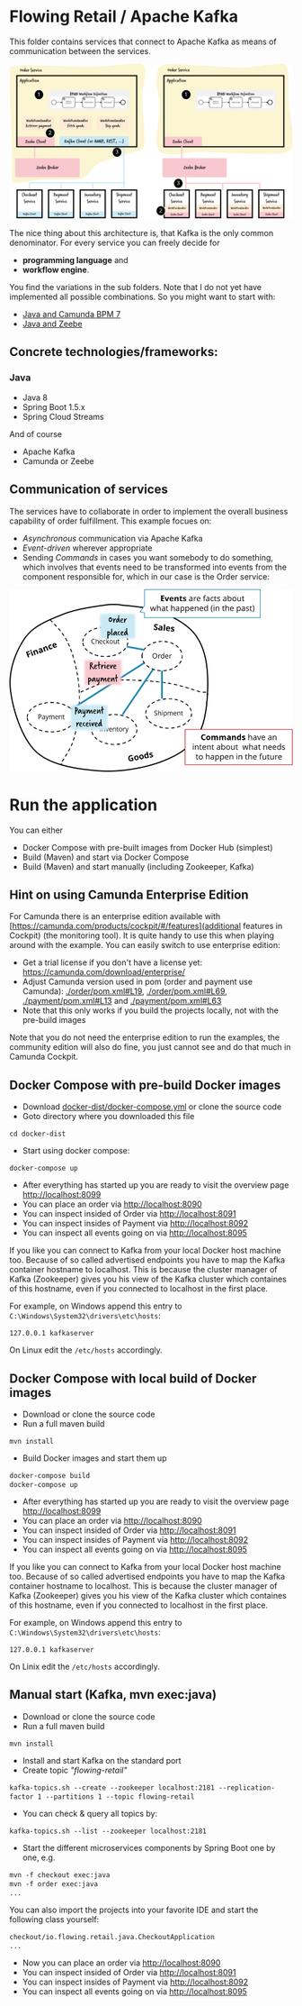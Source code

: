 # Flowing Retail / Apache Kafka

This folder contains services that connect to Apache Kafka as means of communication between the services.

![Microservices](../docs/kafka.png)

The nice thing about this architecture is, that Kafka is the only common denominator. For every service you can freely decide for

* **programming language** and
* **workflow engine**.

You find the variations in the sub folders. Note that I do not yet have implemented all possible combinations. So you might want to start with:

* [Java and Camunda BPM 7](java/)
* [Java and Zeebe](java/)


## Concrete technologies/frameworks:

### Java

* Java 8
* Spring Boot 1.5.x
* Spring Cloud Streams

And of course
* Apache Kafka
* Camunda or Zeebe

## Communication of services

The services have to collaborate in order to implement the overall business capability of order fulfillment. This example focues on:

* *Asynchronous* communication via Apache Kafka
* *Event-driven* wherever appropriate
* Sending *Commands* in cases you want somebody to do something, which involves that events need to be transformed into events from the component responsible for, which in our case is the Order service:

![Events and Commands](../docs/event-command-transformation.png)


# Run the application

You can either

* Docker Compose with pre-built images from Docker Hub (simplest)
* Build (Maven) and start via Docker Compose
* Build (Maven) and start manually (including Zookeeper, Kafka)

## Hint on using Camunda Enterprise Edition

For Camunda there is an enterprise edition available with [https://camunda.com/products/cockpit/#/features](additional features in Cockpit) (the monitoring tool). It is quite handy to use this when playing around with the example. You can easily switch to use enterprise edition:

* Get a trial license if you don't have a license yet: https://camunda.com/download/enterprise/
* Adjust Camunda version used in pom (order and payment use Camunda): [./order/pom.xml#L19](./order/pom.xml#L19), [./order/pom.xml#L69](./order/pom.xml#L69), [./payment/pom.xml#L13](./payment/pom.xml#L13) and [./payment/pom.xml#L63](./payment/pom.xml#L63)
* Note that this only works if you build the projects locally, not with the pre-build images

Note that you do not need the enterprise edition to run the examples, the community edition will also do fine, you just cannot see and do that much in Camunda Cockpit.


## Docker Compose with pre-build Docker images

* Download [docker-dist/docker-compose.yml](docker-dist/docker-compose.yml) or clone the source code
* Goto directory where you downloaded this file

```
cd docker-dist
```

* Start using docker compose:

```
docker-compose up
```

* After everything has started up you are ready to visit the overview page [http://localhost:8099](http://localhost:8099)
* You can place an order via [http://localhost:8090](http://localhost:8090)
* You can inspect insided of Order via [http://localhost:8091](http://localhost:8091)
* You can inspect insides of Payment via [http://localhost:8092](http://localhost:8092)
* You can inspect all events going on via [http://localhost:8095](http://localhost:8095)

If you like you can connect to Kafka from your local Docker host machine too. Because of so called advertised endpoints you have to map the Kafka container hostname to localhost. This is because the cluster manager of Kafka (Zookeeper) gives you his view of the Kafka cluster which containes of this hostname, even if you connected to localhost in the first place.

For example, on Windows append this entry to ```C:\Windows\System32\drivers\etc\hosts```:
```
127.0.0.1 kafkaserver
```

On Linux edit the ```/etc/hosts``` accordingly.


## Docker Compose with local build of Docker images

* Download or clone the source code
* Run a full maven build

```
mvn install
```

* Build Docker images and start them up

```
docker-compose build
docker-compose up
```

* After everything has started up you are ready to visit the overview page [http://localhost:8099](http://localhost:8099)
* You can place an order via [http://localhost:8090](http://localhost:8090)
* You can inspect insided of Order via [http://localhost:8091](http://localhost:8091)
* You can inspect insides of Payment via [http://localhost:8092](http://localhost:8092)
* You can inspect all events going on via [http://localhost:8095](http://localhost:8095)

If you like you can connect to Kafka from your local Docker host machine too. Because of so called advertised endpoints you have to map the Kafka container hostname to localhost. This is because the cluster manager of Kafka (Zookeeper) gives you his view of the Kafka cluster which containes of this hostname, even if you connected to localhost in the first place.

For example, on Windows append this entry to ```C:\Windows\System32\drivers\etc\hosts```:
```
127.0.0.1 kafkaserver
```

On Linix edit the ```/etc/hosts``` accordingly.

## Manual start (Kafka, mvn exec:java)

* Download or clone the source code
* Run a full maven build

```
mvn install
```

* Install and start Kafka on the standard port
* Create topic *"flowing-retail"*

```
kafka-topics.sh --create --zookeeper localhost:2181 --replication-factor 1 --partitions 1 --topic flowing-retail
```

* You can check & query all topics by:

```
kafka-topics.sh --list --zookeeper localhost:2181
```

* Start the different microservices components by Spring Boot one by one, e.g.

```
mvn -f checkout exec:java
mvn -f order exec:java
...
```

You can also import the projects into your favorite IDE and start the following class yourself:

```
checkout/io.flowing.retail.java.CheckoutApplication
...
```

* Now you can place an order via [http://localhost:8090](http://localhost:8090)
* You can inspect insided of Order via [http://localhost:8091](http://localhost:8091)
* You can inspect insides of Payment via [http://localhost:8092](http://localhost:8092)
* You can inspect all events going on via [http://localhost:8095](http://localhost:8095)
